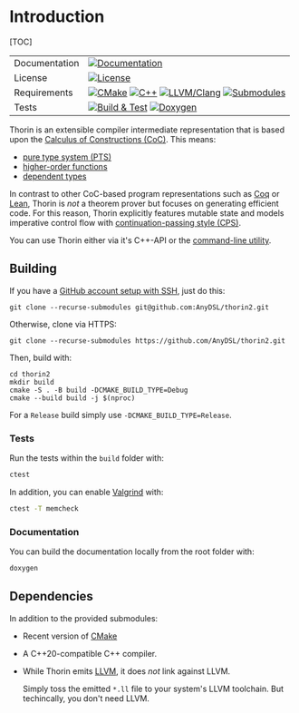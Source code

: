 # Introduction

[TOC]

<table>
    <tr>
        <td>Documentation</td>
        <td><a href=https://anydsl.github.io/thorin2><img src="https://img.shields.io/badge/docs-master-yellowgreen?logo=gitbook&logoColor=white" alt="Documentation"></a></td>
    </tr>
    <tr>
        <td>License</td>
        <td><a href="https://github.com/AnyDSL/thorin2/blob/master/LICENSE.TXT"><img src="https://img.shields.io/github/license/anydsl/thorin2?logo=LibreOffice" alt="License"></a></td>
    </tr>
    <tr>
        <td>Requirements</td>
        <td>
            <a href="https://cmake.org/"><img src="https://img.shields.io/badge/cmake-3.7-blue.svg?logo=cmake" alt="CMake"></a>
            <a href="https://isocpp.org/"><img src="https://img.shields.io/badge/standard-C%2B%2B%2020-blue.svg?logo=C%2B%2B" alt="C++"></a>
            <a href="https://llvm.org/"><img src="https://img.shields.io/badge/LLVM%2FClang-13-blue?logo=llvm" alt="LLVM/Clang"></a>
            <a href="https://github.com/AnyDSL/thorin2/tree/master/modules"><img src="https://img.shields.io/badge/submodules-5-blue?logo=git&logoColor=white" alt="Submodules"></a>
        </td>
    </tr>
    <tr>
        <td>Tests</td>
        <td>
            <a href="https://github.com/AnyDSL/thorin2/actions/workflows/build-and-test.yml"><img src="https://img.shields.io/github/workflow/status/anydsl/thorin2/build-and-test?logo=github&label=build-and-test" alt="Build & Test"></a>
            <a href="https://github.com/AnyDSL/thorin2/actions/workflows/doxygen.yml"><img src="https://img.shields.io/github/workflow/status/anydsl/thorin2/doxygen?logo=github&label=doxygen" alt="Doxygen"></a>
        </td>
    </tr>
</table>

Thorin is an extensible compiler intermediate representation that is based upon the [Calculus of Constructions (CoC)](https://en.wikipedia.org/wiki/Calculus_of_constructions).
This means:
* [pure type system (PTS)](https://en.wikipedia.org/wiki/Pure_type_system)
* [higher-order functions](https://en.wikipedia.org/wiki/Higher-order_function)
* [dependent types](https://en.wikipedia.org/wiki/Dependent_type)

In contrast to other CoC-based program representations such as [Coq](https://coq.inria.fr/) or [Lean](https://leanprover.github.io/), Thorin is *not* a theorem prover but focuses on generating efficient code.
For this reason, Thorin explicitly features mutable state and models imperative control flow with [continuation-passing style (CPS)](https://en.wikipedia.org/wiki/Continuation-passing_style).

You can use Thorin either via it's C++-API or the [command-line utility](cli.md).

## Building

If you have a [GitHub account setup with SSH](https://docs.github.com/en/authentication/connecting-to-github-with-ssh), just do this:
```
git clone --recurse-submodules git@github.com:AnyDSL/thorin2.git
```
Otherwise, clone via HTTPS:
```
git clone --recurse-submodules https://github.com/AnyDSL/thorin2.git
```
Then, build with:
```
cd thorin2
mkdir build
cmake -S . -B build -DCMAKE_BUILD_TYPE=Debug
cmake --build build -j $(nproc)
```
For a `Release` build simply use `-DCMAKE_BUILD_TYPE=Release`.

### Tests

Run the tests within the `build` folder with:
```sh
ctest
```
In addition, you can enable [Valgrind](https://valgrind.org/) with:
```sh
ctest -T memcheck
```

### Documentation

You can build the documentation locally from the root folder with:
```sh
doxygen
```

## Dependencies

In addition to the provided submodules:

* Recent version of [CMake](https://cmake.org/)
* A C++20-compatible C++ compiler.
* While Thorin emits [LLVM](https://llvm.org/), it does *not* link against LLVM.

    Simply toss the emitted `*.ll` file to your system's LLVM toolchain.
    But techincally, you don't need LLVM.
